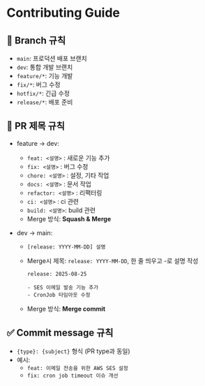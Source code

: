 # Contributing Guide

## 🔀 Branch 규칙

- `main`: 프로덕션 배포 브랜치
- `dev`: 통합 개발 브랜치
- `feature/*`: 기능 개발
- `fix/*`: 버그 수정
- `hotfix/*`: 긴급 수정
- `release/*`: 배포 준비

## 📝 PR 제목 규칙

- feature → dev:
  - `feat: <설명>` : 새로운 기능 추가
  - `fix: <설명>` : 버그 수정
  - `chore: <설명>` : 설정, 기타 작업
  - `docs: <설명>` : 문서 작업
  - `refactor: <설명>` : 리팩터링
  - `ci: <설명>` : ci 관련
  - `build: <설명>`: build 관련
  - Merge 방식: **Squash & Merge**
- dev → main:

  - `[release: YYYY-MM-DD] 설명`
  - Merge시 제목: `release: YYYY-MM-DD`, 한 줄 띄우고 -로 설명 작성

    ```
    release: 2025-08-25

    - SES 이메일 발송 기능 추가
    - CronJob 타임아웃 수정
    ```

  - Merge 방식: **Merge commit**

## ✅ Commit message 규칙

- `{type}: {subject}` 형식 (PR type과 동일)
- 예시:
  - `feat: 이메일 전송을 위한 AWS SES 설정`
  - `fix: cron job timeout 이슈 개선`
